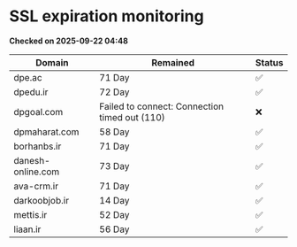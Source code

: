 # SSL expiration monitoring

**Checked on 2025-09-22 04:48**

| Domain | Remained | Status       |
|--------|----------|--------------|
| dpe.ac     | 71 Day   | ✅ |
| dpedu.ir     | 72 Day   | ✅ |
| dpgoal.com     | Failed to connect: Connection timed out (110)       | ❌ |
| dpmaharat.com     | 58 Day   | ✅ |
| borhanbs.ir     | 71 Day   | ✅ |
| danesh-online.com     | 73 Day   | ✅ |
| ava-crm.ir     | 71 Day   | ✅ |
| darkoobjob.ir     | 14 Day   | ✅ |
| mettis.ir     | 52 Day   | ✅ |
| liaan.ir     | 56 Day   | ✅ |
